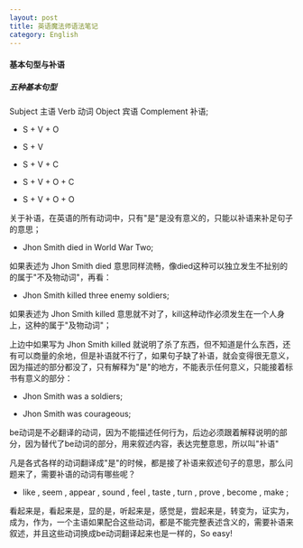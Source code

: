 ```yaml
---
layout: post
title: 英语魔法师语法笔记
category: English
---
```


#### 基本句型与补语

##### 五种基本句型

Subject 主语 Verb 动词 Object 宾语 Complement 补语;

* S + V + O

* S + V 

* S + V + C          

* S + V + O + C

* S + V + O + O

关于补语，在英语的所有动词中，只有"是"是没有意义的，只能以补语来补足句子的意思；

* Jhon Smith died in World War Two; 

如果表述为 Jhon Smith died 意思同样流畅，像died这种可以独立发生不扯别的的属于"不及物动词"，再看：

* Jhon Smith killed three enemy soldiers;

如果表述为 Jhon Smith killed 意思就不对了，kill这种动作必须发生在一个人身上，这种的属于"及物动词"；

上边中如果写为 Jhon Smith killed 就说明了杀了东西，但不知道是什么东西，还有可以商量的余地，但是补语就不行了，如果句子缺了补语，就会变得很无意义，因为描述的部分都没了，只有解释为"是"的地方，不能表示任何意义，只能接着标书有意义的部分：

* Jhon Smith was a soldiers;

* Jhon Smith was courageous;

be动词是不必翻译的动词，因为不能描述任何行为，后边必须跟着解释说明的部分，因为替代了be动词的部分，用来叙述内容，表达完整意思，所以叫"补语"

凡是各式各样的动词翻译成"是"的时候，都是接了补语来叙述句子的意思，那么问题来了，需要补语的动词有哪些呢？

* like , seem , appear , sound , feel , taste , turn , prove , become , make ;

看起来是，看起来是，显的是，听起来是，感觉是，尝起来是，转变为，证实为，成为，作为，一个主语如果配合这些动词，都是不能完整表述含义的，需要补语来叙述，并且这些动词换成be动词翻译起来也是一样的，So easy!


